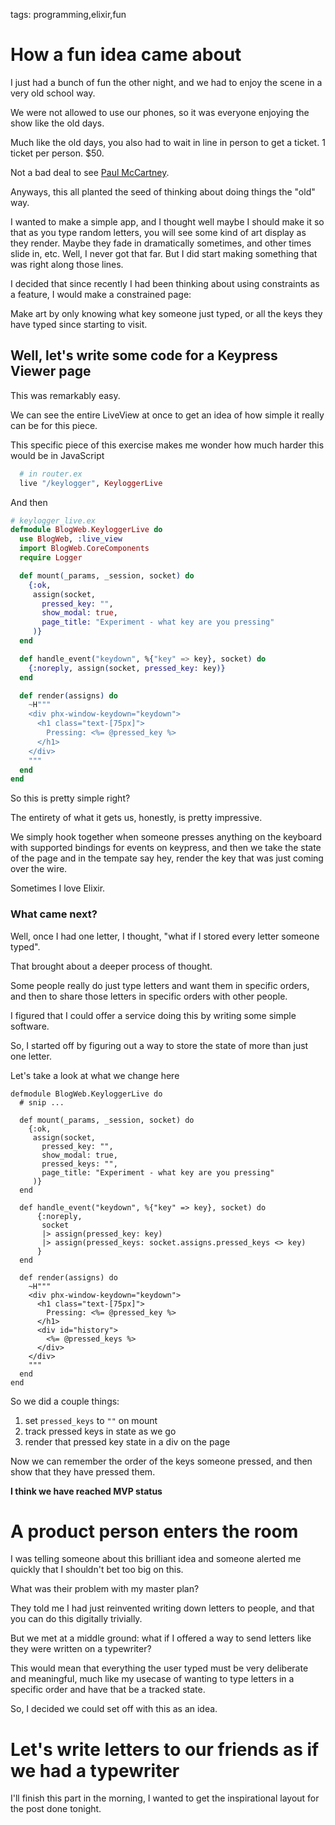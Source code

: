 tags: programming,elixir,fun

# How a fun idea came about
I just had a bunch of fun the other night, and we had to enjoy the scene in a very old school way.

We were not allowed to use our phones, so it was everyone enjoying the show like the old days.

Much like the old days, you also had to wait in line in person to get a ticket.
1 ticket per person.
$50.

Not a bad deal to see [Paul McCartney](https://en.wikipedia.org/wiki/Paul_McCartney).

Anyways, this all planted the seed of thinking about doing things the "old" way.

I wanted to make a simple app, and I thought well maybe I should make it so that as you type random letters, you will see some kind of art display as they render.
Maybe they fade in dramatically sometimes, and other times slide in, etc.
Well, I never got that far.
But I did start making something that was right along those lines.

I decided that since recently I had been thinking about using constraints as a feature, I would make a constrained page:

Make art by only knowing what key someone just typed, or all the keys they have typed since starting to visit.

## Well, let's write some code for a Keypress Viewer page
This was remarkably easy.

We can see the entire LiveView at once to get an idea of how simple it really can be for this piece.

This specific piece of this exercise makes me wonder how much harder this would be in JavaScript

```elixir
  # in router.ex
  live "/keylogger", KeyloggerLive
```

And then

```elixir
# keylogger_live.ex
defmodule BlogWeb.KeyloggerLive do
  use BlogWeb, :live_view
  import BlogWeb.CoreComponents
  require Logger

  def mount(_params, _session, socket) do
    {:ok,
     assign(socket,
       pressed_key: "",
       show_modal: true,
       page_title: "Experiment - what key are you pressing"
     )}
  end

  def handle_event("keydown", %{"key" => key}, socket) do
    {:noreply, assign(socket, pressed_key: key)}
  end

  def render(assigns) do
    ~H"""
    <div phx-window-keydown="keydown">
      <h1 class="text-[75px]">
        Pressing: <%= @pressed_key %>
      </h1>
    </div>
    """
  end
end
```

So this is pretty simple right?

The entirety of what it gets us, honestly, is pretty impressive.

We simply hook together when someone presses anything on the keyboard with supported bindings for events on keypress, and then we take the state of the page and in the tempate say hey, render the key that was just coming over the wire.

Sometimes I love Elixir.

### What came next?
Well, once I had one letter, I thought, "what if I stored every letter someone typed".

That brought about a deeper process of thought.

Some people really do just type letters and want them in specific orders, and then to share those letters in specific orders with other people.

I figured that I could offer a service doing this by writing some simple software.

So, I started off by figuring out a way to store the state of more than just one letter.

Let's take a look at what we change here

```
defmodule BlogWeb.KeyloggerLive do
  # snip ...

  def mount(_params, _session, socket) do
    {:ok,
     assign(socket,
       pressed_key: "",
       show_modal: true,
       pressed_keys: "",
       page_title: "Experiment - what key are you pressing"
     )}
  end

  def handle_event("keydown", %{"key" => key}, socket) do
      {:noreply,
       socket
       |> assign(pressed_key: key)
       |> assign(pressed_keys: socket.assigns.pressed_keys <> key)
      }
  end

  def render(assigns) do
    ~H"""
    <div phx-window-keydown="keydown">
      <h1 class="text-[75px]">
        Pressing: <%= @pressed_key %>
      </h1>
      <div id="history">
        <%= @pressed_keys %>
      </div>
    </div>
    """
  end
end
```

So we did a couple things:

1. set `pressed_keys` to `""` on mount
2. track pressed keys in state as we go
3. render that pressed key state in a div on the page

Now we can remember the order of the keys someone pressed, and then show that they have pressed them.

**I think we have reached MVP status**

# A product person enters the room
I was telling someone about this brilliant idea and someone alerted me quickly that I shouldn't bet too big on this.

What was their problem with my master plan?

They told me I had just reinvented writing down letters to people, and that you can do this digitally trivially.

But we met at a middle ground: what if I offered a way to send letters like they were written on a typewriter?

This would mean that everything the user typed must be very deliberate and meaningful, much like my usecase of wanting to type letters in a specific order and have that be a tracked state.

So, I decided we could set off with this as an idea.

# Let's write letters to our friends as if we had a typewriter
I'll finish this part in the morning, I wanted to get the inspirational layout for the post done tonight.


